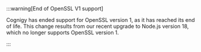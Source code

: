 

:::warning[End of OpenSSL V1 support]

  Cognigy has ended support for OpenSSL version 1, as it has reached its end of life. This change results from our recent upgrade to Node.js version 18, which no longer supports OpenSSL version 1.

:::

